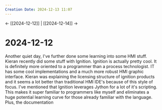 ```yaml
---
Creation Date: 2024-12-13 11:07
---
```


<- [[2024-12-12]] | [[2024-12-14]]  ->

# 2024-12-12
Another quiet day, I've further done some learning into some HMI stuff. Kieran recently did some stuff with Ignition. Ignition is actually pretty cool. It is definitely more oriented to a programmer than a process technologist. IT has some cool implementations and a much more robust HMI graphic interface. Kieran was explaining the licensing structure of ignition products and it seems a lot better than traditional HMI IDE's because of this style of focus. I've mentioned that Ignition leverages Jython for a lot of it's scripting. This makes it super familiar to programmers like myself and eliminates a huge potential learning curve for those already familiar with the language. Plus, the documentation 